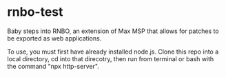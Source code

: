 # rnbo-test

Baby steps into RNBO, an extension of Max MSP that allows
for patches to be exported as web applications.

To use, you must first have already installed node.js.
Clone this repo into a local directory, cd into that
direcotry, then run from terminal or bash with the command
"npx http-server".